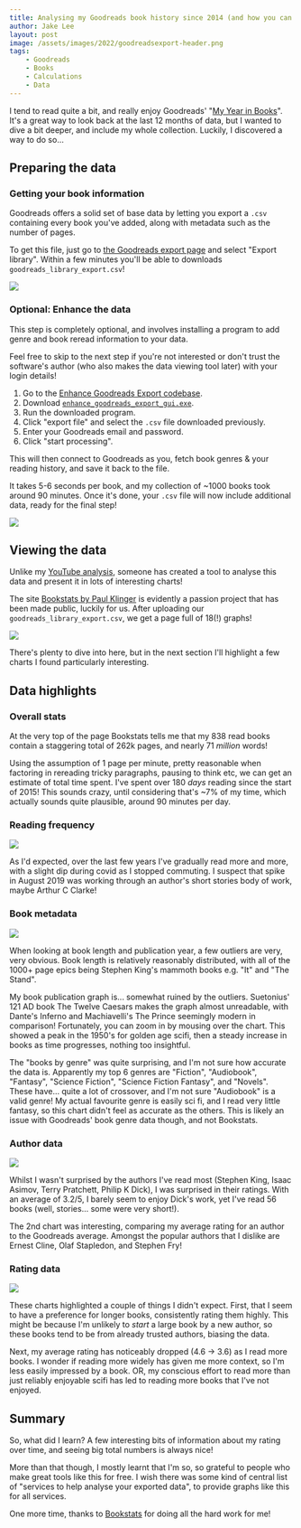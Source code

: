```yaml
---
title: Analysing my Goodreads book history since 2014 (and how you can too!)
author: Jake Lee
layout: post
image: /assets/images/2022/goodreadsexport-header.png
tags:
    - Goodreads
    - Books
    - Calculations
    - Data
---
```


I tend to read quite a bit, and really enjoy Goodreads' "[My Year in Books](https://www.goodreads.com/user/year_in_books/2021/29398258)". It's a great way to look back at the last 12 months of data, but I wanted to dive a bit deeper, and include my whole collection. Luckily, I discovered a way to do so...

## Preparing the data

### Getting your book information

Goodreads offers a solid set of base data by letting you export a `.csv` containing every book you've added, along with metadata such as the number of pages.

To get this file, just go to [the Goodreads export page](https://www.goodreads.com/user/year_in_books/2021/29398258) and select "Export library". Within a few minutes you'll be able to downloads `goodreads_library_export.csv`! 

[![](/assets/images/2022/goodreadsexportscreen.png)](/assets/images/2022/goodreadsexportscreen.png)

### Optional: Enhance the data

This step is completely optional, and involves installing a program to add genre and book reread information to your data. 

Feel free to skip to the next step if you're not interested or don't trust the software's author (who also makes the data viewing tool later) with your login details!

1. Go to the [Enhance Goodreads Export codebase](https://github.com/PaulKlinger/Enhance-GoodReads-Export).
2. Download [`enhance_goodreads_export_gui.exe`](https://github.com/PaulKlinger/Enhance-GoodReads-Export/blob/master/enhance_goodreads_export_gui.exe).
3. Run the downloaded program.
4. Click "export file" and select the `.csv` file downloaded previously.
5. Enter your Goodreads email and password.
6. Click "start processing".

This will then connect to Goodreads as you, fetch book genres & your reading history, and save it back to the file. 

It takes 5-6 seconds per book, and my collection of ~1000 books took around 90 minutes. Once it's done, your `.csv` file will now include additional data, ready for the final step!

[![](/assets/images/2022/goodreadsexportenhance-thumbnail.png)](/assets/images/2022/goodreadsexportenhance.png)

## Viewing the data

Unlike my [YouTube analysis](/analysing-my-youtube-subscriptions/), someone has created a tool to analyse this data and present it in lots of interesting charts!

The site [Bookstats by Paul Klinger](https://almoturg.com/bookstats/) is evidently a passion project that has been made public, luckily for us. After uploading our `goodreads_library_export.csv`, we get a page full of 18(!) graphs!

[![](/assets/images/2022/goodreadsexportstats-thumbnail.png)](/assets/images/2022/goodreadsexportstats.png)

There's plenty to dive into here, but in the next section I'll highlight a few charts I found particularly interesting.

## Data highlights

### Overall stats

At the very top of the page Bookstats tells me that my 838 read books contain a staggering total of 262k pages, and nearly 71 *million* words! 

Using the assumption of 1 page per minute, pretty reasonable when factoring in rereading tricky paragraphs, pausing to think etc, we can get an estimate of total time spent. I've spent over 180 *days* reading since the start of 2015! This sounds crazy, until considering that's ~7% of my time, which actually sounds quite plausible, around 90 minutes per day.

### Reading frequency

[![](/assets/images/2022/goodreadsexport1-thumbnail.png)](/assets/images/2022/goodreadsexport1.png)

As I'd expected, over the last few years I've gradually read more and more, with a slight dip during covid as I stopped commuting. I suspect that spike in August 2019 was working through an author's short stories body of work, maybe Arthur C Clarke! 

### Book metadata

[![](/assets/images/2022/goodreadsexport2-thumbnail.png)](/assets/images/2022/goodreadsexport2.png)

When looking at book length and publication year, a few outliers are very, very obvious. Book length is relatively reasonably distributed, with all of the 1000+ page epics being Stephen King's mammoth books e.g. "It" and "The Stand".

My book publication graph is... somewhat ruined by the outliers. Suetonius' 121 AD book The Twelve Caesars makes the graph almost unreadable, with Dante's Inferno and Machiavelli's The Prince seemingly modern in comparison! Fortunately, you can zoom in by mousing over the chart. This showed a peak in the 1950's for golden age scifi, then a steady increase in books as time progresses, nothing too insightful.

The "books by genre" was quite surprising, and I'm not sure how accurate the data is. Apparently my top 6 genres are "Fiction", "Audiobook", "Fantasy", "Science Fiction", "Science Fiction Fantasy", and "Novels". These have... quite a lot of crossover, and I'm not sure "Audiobook" is a valid genre! My actual favourite genre is easily sci fi, and I read very little fantasy, so this chart didn't feel as accurate as the others. This is likely an issue with Goodreads' book genre data though, and not Bookstats.

### Author data

[![](/assets/images/2022/goodreadsexport3-thumbnail.png)](/assets/images/2022/goodreadsexport3.png)

Whilst I wasn't surprised by the authors I've read most (Stephen King, Isaac Asimov, Terry Pratchett, Philip K Dick), I was surprised in their ratings. With an average of 3.2/5, I barely seem to enjoy Dick's work, yet I've read 56 books (well, stories... some were very short!).

The 2nd chart was interesting, comparing my average rating for an author to the Goodreads average. Amongst the popular authors that I dislike are Ernest Cline, Olaf Stapledon, and Stephen Fry!

### Rating data

[![](/assets/images/2022/goodreadsexport4-thumbnail.png)](/assets/images/2022/goodreadsexport4.png)

These charts highlighted a couple of things I didn't expect. First, that I seem to have a preference for longer books, consistently rating them highly. This might be because I'm unlikely to *start* a large book by a new author, so these books tend to be from already trusted authors, biasing the data.

Next, my average rating has noticeably dropped (4.6 -> 3.6) as I read more books. I wonder if reading more widely has given me more context, so I'm less easily impressed by a book. OR, my conscious effort to read more than just reliably enjoyable scifi has led to reading more books that I've not enjoyed.

## Summary

So, what did I learn? A few interesting bits of information about my rating over time, and seeing big total numbers is always nice!

More than that though, I mostly learnt that I'm so, so grateful to people who make great tools like this for free. I wish there was some kind of central list of "services to help analyse your exported data", to provide graphs like this for all services.

One more time, thanks to [Bookstats](https://almoturg.com/bookstats/) for doing all the hard work for me!